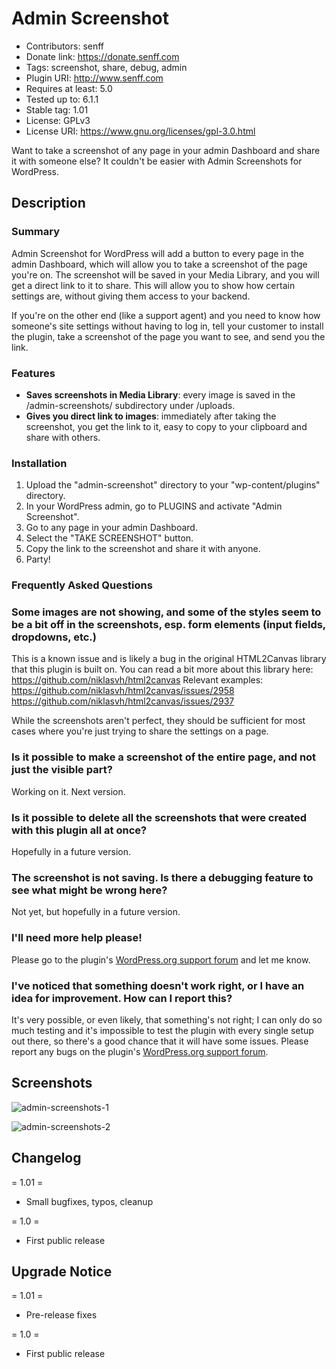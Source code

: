 # Admin Screenshot
* Contributors: senff
* Donate link: https://donate.senff.com
* Tags: screenshot, share, debug, admin
* Plugin URI: http://www.senff.com
* Requires at least: 5.0
* Tested up to: 6.1.1
* Stable tag: 1.01
* License: GPLv3
* License URI: https://www.gnu.org/licenses/gpl-3.0.html

Want to take a screenshot of any page in your admin Dashboard and share it with someone else? It couldn't be easier with Admin Screenshots for WordPress.

## Description 

### Summary

Admin Screenshot for WordPress will add a button to every page in the admin Dashboard, which will allow you to take a screenshot of the page you're on. The screenshot will be saved in your Media Library, and you will get a direct link to it to share. This will allow you to show how certain settings are, without giving them access to your backend.

If you're on the other end (like a support agent) and you need to know how someone's site settings without having to log in, tell your customer to install the plugin, take a screenshot of the page you want to see, and send you the link. 

### Features 

* **Saves screenshots in Media Library**: every image is saved in the /admin-screenshots/ subdirectory under /uploads.
* **Gives you direct link to images**: immediately after taking the screenshot, you get the link to it, easy to copy to your clipboard and share with others.


### Installation 

1. Upload the "admin-screenshot" directory to your "wp-content/plugins" directory.
2. In your WordPress admin, go to PLUGINS and activate "Admin Screenshot".
3. Go to any page in your admin Dashboard.
4. Select the "TAKE SCREENSHOT" button.
5. Copy the link to the screenshot and share it with anyone.
6. Party!


### Frequently Asked Questions

###  Some images are not showing, and some of the styles seem to be a bit off in the screenshots, esp. form elements (input fields, dropdowns, etc.)
This is a known issue and is likely a bug in the original HTML2Canvas library that this plugin is built on. You can read a bit more about this library here: https://github.com/niklasvh/html2canvas
Relevant examples: 
https://github.com/niklasvh/html2canvas/issues/2958
https://github.com/niklasvh/html2canvas/issues/2937

While the screenshots aren't perfect, they should be sufficient for most cases where you're just trying to share the settings on a page.

### Is it possible to make a screenshot of the entire page, and not just the visible part? 
Working on it. Next version.

### Is it possible to delete all the screenshots that were created with this plugin all at once? 
Hopefully in a future version. 

### The screenshot is not saving. Is there a debugging feature to see what might be wrong here?
Not yet, but hopefully in a future version.

### I'll need more help please! 
Please go to the plugin's [WordPress.org support forum](https://wordpress.org/support/plugin/admin-screenshots) and let me know.

### I've noticed that something doesn't work right, or I have an idea for improvement. How can I report this? 
It's very possible, or even likely, that something's not right; I can only do so much testing and it's impossible to test the plugin with every single setup out there, so there's a good chance that it will have some issues. Please report any bugs on the plugin's [WordPress.org support forum](https://wordpress.org/support/plugin/admin-screenshots).


## Screenshots 

![admin-screenshots-1](https://user-images.githubusercontent.com/1710669/223448408-0dd0e38c-74a0-4abc-823d-e7ba0b26ef5d.png)

![admin-screenshots-2](https://user-images.githubusercontent.com/1710669/223448417-ddd5ed64-9090-48af-b72d-a4a97a22d314.png)


## Changelog

= 1.01 =
* Small bugfixes, typos, cleanup

= 1.0 =
* First public release


## Upgrade Notice 

= 1.01 =
* Pre-release fixes

= 1.0 =
* First public release
